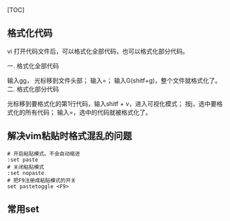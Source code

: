 [TOC]



## 格式化代码

vi 打开代码文件后，可以格式化全部代码，也可以格式化部分代码。

一. 格式化全部代码

输入gg， 光标移到文件头部；
输入=；
输入G(shitf+g)，整个文件就格式化了。
二. 格式化部分代码

光标移到要格式化的第1行代码，输入shitf + v，进入可视化模式；
按j，选中要格式化的所有代码；
输入=，选中的代码就被格式化了。



## 解决vim粘贴时格式混乱的问题

```
# 开启粘贴模式。不会自动缩进
:set paste 
# 关闭粘贴模式
:set nopaste
# 把F9注册成粘贴模式的开关
set pastetoggle <F9>
```

## 常用set